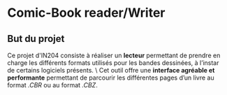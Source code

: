 # Comic-Book reader/Writer
## But du projet 
Ce projet d'IN204 consiste à réaliser un **lecteur** permettant de prendre en charge les différents formats utilisés pour les bandes dessinées, à l’instar de certains logiciels présents. \\
Cet outil offre une **interface agréable et performante** permettant de parcourir les différentes pages d’un livre au format *.CBR* ou au format *.CBZ*.